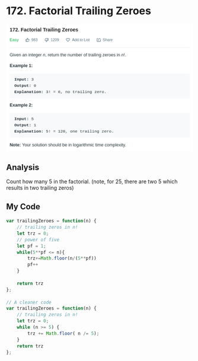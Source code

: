 # 172. Factorial Trailing Zeroes

![](.gitbook/assets/image%20%2824%29.png)

## Analysis

Count how many 5 in the factorial. \(note, for 25, there are two 5 which results in two trailing zeros\)

## My Code

```javascript
var trailingZeroes = function(n) {
    // trailing zeros in n!
    let trz = 0;
    // power of five
    let pf = 1;
    while(5**pf <= n){
        trz+=Math.floor(n/(5**pf))
        pf++
    }
    
    return trz
};

// A cleaner code
var trailingZeroes = function(n) {
    // trailing zeros in n!
    let trz = 0;
    while (n >= 5) {
        trz += Math.floor( n /= 5);
    }
    return trz
};
```



